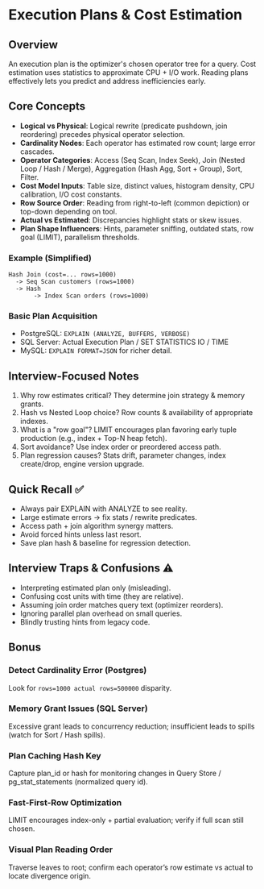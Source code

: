 # Execution Plans & Cost Estimation

## Overview
An execution plan is the optimizer's chosen operator tree for a query. Cost estimation uses statistics to approximate CPU + I/O work. Reading plans effectively lets you predict and address inefficiencies early.

## Core Concepts
- **Logical vs Physical**: Logical rewrite (predicate pushdown, join reordering) precedes physical operator selection.
- **Cardinality Nodes**: Each operator has estimated row count; large error cascades.
- **Operator Categories**: Access (Seq Scan, Index Seek), Join (Nested Loop / Hash / Merge), Aggregation (Hash Agg, Sort + Group), Sort, Filter.
- **Cost Model Inputs**: Table size, distinct values, histogram density, CPU calibration, I/O cost constants.
- **Row Source Order**: Reading from right-to-left (common depiction) or top-down depending on tool.
- **Actual vs Estimated**: Discrepancies highlight stats or skew issues.
- **Plan Shape Influencers**: Hints, parameter sniffing, outdated stats, row goal (LIMIT), parallelism thresholds.

### Example (Simplified)
```
Hash Join (cost=... rows=1000)
  -> Seq Scan customers (rows=1000)
  -> Hash
       -> Index Scan orders (rows=1000)
```

### Basic Plan Acquisition
- PostgreSQL: `EXPLAIN (ANALYZE, BUFFERS, VERBOSE)`
- SQL Server: Actual Execution Plan / SET STATISTICS IO / TIME
- MySQL: `EXPLAIN FORMAT=JSON` for richer detail.

## Interview-Focused Notes
1. Why row estimates critical? They determine join strategy & memory grants.
2. Hash vs Nested Loop choice? Row counts & availability of appropriate indexes.
3. What is a "row goal"? LIMIT encourages plan favoring early tuple production (e.g., index + Top-N heap fetch).
4. Sort avoidance? Use index order or preordered access path.
5. Plan regression causes? Stats drift, parameter changes, index create/drop, engine version upgrade.

## Quick Recall ✅
- Always pair EXPLAIN with ANALYZE to see reality.
- Large estimate errors → fix stats / rewrite predicates.
- Access path + join algorithm synergy matters.
- Avoid forced hints unless last resort.
- Save plan hash & baseline for regression detection.

## Interview Traps & Confusions ⚠️
- Interpreting estimated plan only (misleading).
- Confusing cost units with time (they are relative).
- Assuming join order matches query text (optimizer reorders).
- Ignoring parallel plan overhead on small queries.
- Blindly trusting hints from legacy code.

## Bonus
### Detect Cardinality Error (Postgres)
Look for `rows=1000 actual rows=500000` disparity.

### Memory Grant Issues (SQL Server)
Excessive grant leads to concurrency reduction; insufficient leads to spills (watch for Sort / Hash spills).

### Plan Caching Hash Key
Capture plan_id or hash for monitoring changes in Query Store / pg_stat_statements (normalized query id).

### Fast-First-Row Optimization
LIMIT encourages index-only + partial evaluation; verify if full scan still chosen.

### Visual Plan Reading Order
Traverse leaves to root; confirm each operator’s row estimate vs actual to locate divergence origin.

